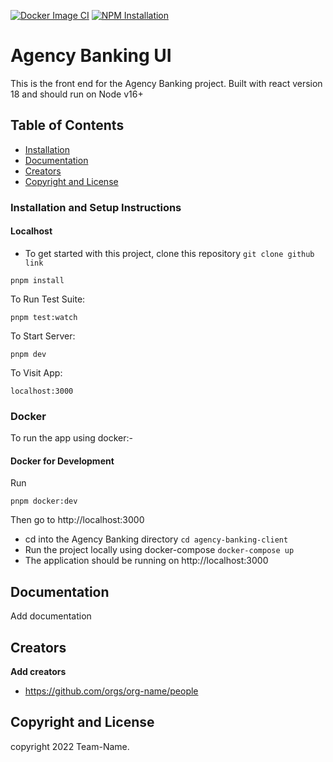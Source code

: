 
[![Docker Image CI](https://github.com/code-mtaani/ojwang-ui/actions/workflows/docker-image.yml/badge.svg)](https://github.com/code-mtaani/ojwang-ui/actions/workflows/docker-image.yml) [![NPM Installation](https://github.com/code-mtaani/ojwang-ui/actions/workflows/npm.yml/badge.svg)](https://github.com/code-mtaani/ojwang-ui/actions/workflows/npm.yml)



# Agency Banking  UI

This is the front end for the Agency Banking project. Built with react version 18 and should run on Node v16+

## Table of Contents

* [Installation](#installation)
* [Documentation](#documentation)
* [Creators](#creators)
* [Copyright and License](#copyright-and-license)



### Installation and Setup Instructions
#### Localhost
 - To get started with this project, clone this repository `git clone github link`

```
pnpm install
```
To Run Test Suite:

```
pnpm test:watch
```

To Start Server:

```
pnpm dev
```

To Visit App:

```
localhost:3000
```

### Docker

To run the app using docker:-

#### Docker for Development

Run

```
pnpm docker:dev
```

Then go to http://localhost:3000

 - cd into the Agency Banking directory `cd agency-banking-client`
 - Run the project locally using docker-compose `docker-compose up`
 - The application should be running on http://localhost:3000


## Documentation

Add documentation

## Creators

**Add creators**
* https://github.com/orgs/org-name/people

## Copyright and License

copyright 2022 Team-Name.   

